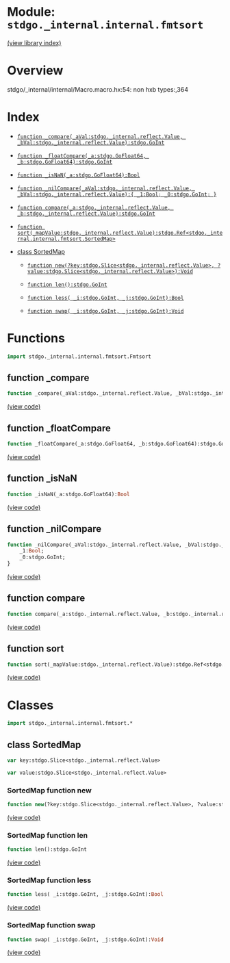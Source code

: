 # Module: `stdgo._internal.internal.fmtsort`

[(view library index)](../../../stdgo.md)


# Overview


stdgo/_internal/internal/Macro.macro.hx:54: non hxb types:,364

# Index


- [`function _compare(_aVal:stdgo._internal.reflect.Value, _bVal:stdgo._internal.reflect.Value):stdgo.GoInt`](<#function-_compare>)

- [`function _floatCompare(_a:stdgo.GoFloat64, _b:stdgo.GoFloat64):stdgo.GoInt`](<#function-_floatcompare>)

- [`function _isNaN(_a:stdgo.GoFloat64):Bool`](<#function-_isnan>)

- [`function _nilCompare(_aVal:stdgo._internal.reflect.Value, _bVal:stdgo._internal.reflect.Value):{
	_1:Bool;
	_0:stdgo.GoInt;
}`](<#function-_nilcompare>)

- [`function compare(_a:stdgo._internal.reflect.Value, _b:stdgo._internal.reflect.Value):stdgo.GoInt`](<#function-compare>)

- [`function sort(_mapValue:stdgo._internal.reflect.Value):stdgo.Ref<stdgo._internal.internal.fmtsort.SortedMap>`](<#function-sort>)

- [class SortedMap](<#class-sortedmap>)

  - [`function new(?key:stdgo.Slice<stdgo._internal.reflect.Value>, ?value:stdgo.Slice<stdgo._internal.reflect.Value>):Void`](<#sortedmap-function-new>)

  - [`function len():stdgo.GoInt`](<#sortedmap-function-len>)

  - [`function less( _i:stdgo.GoInt, _j:stdgo.GoInt):Bool`](<#sortedmap-function-less>)

  - [`function swap( _i:stdgo.GoInt, _j:stdgo.GoInt):Void`](<#sortedmap-function-swap>)

# Functions


```haxe
import stdgo._internal.internal.fmtsort.Fmtsort
```


## function \_compare


```haxe
function _compare(_aVal:stdgo._internal.reflect.Value, _bVal:stdgo._internal.reflect.Value):stdgo.GoInt
```


[\(view code\)](<./Fmtsort.hx#L34>)


## function \_floatCompare


```haxe
function _floatCompare(_a:stdgo.GoFloat64, _b:stdgo.GoFloat64):stdgo.GoInt
```


[\(view code\)](<./Fmtsort.hx#L167>)


## function \_isNaN


```haxe
function _isNaN(_a:stdgo.GoFloat64):Bool
```


[\(view code\)](<./Fmtsort.hx#L179>)


## function \_nilCompare


```haxe
function _nilCompare(_aVal:stdgo._internal.reflect.Value, _bVal:stdgo._internal.reflect.Value):{
	_1:Bool;
	_0:stdgo.GoInt;
}
```


[\(view code\)](<./Fmtsort.hx#L155>)


## function compare


```haxe
function compare(_a:stdgo._internal.reflect.Value, _b:stdgo._internal.reflect.Value):stdgo.GoInt
```


[\(view code\)](<./Fmtsort.hx#L15>)


## function sort


```haxe
function sort(_mapValue:stdgo._internal.reflect.Value):stdgo.Ref<stdgo._internal.internal.fmtsort.SortedMap>
```


[\(view code\)](<./Fmtsort.hx#L18>)


# Classes


```haxe
import stdgo._internal.internal.fmtsort.*
```


## class SortedMap


```haxe
var key:stdgo.Slice<stdgo._internal.reflect.Value>
```


```haxe
var value:stdgo.Slice<stdgo._internal.reflect.Value>
```


### SortedMap function new


```haxe
function new(?key:stdgo.Slice<stdgo._internal.reflect.Value>, ?value:stdgo.Slice<stdgo._internal.reflect.Value>):Void
```


[\(view code\)](<./Fmtsort.hx#L6>)


### SortedMap function len


```haxe
function len():stdgo.GoInt
```


[\(view code\)](<./Fmtsort.hx#L228>)


### SortedMap function less


```haxe
function less( _i:stdgo.GoInt, _j:stdgo.GoInt):Bool
```


[\(view code\)](<./Fmtsort.hx#L223>)


### SortedMap function swap


```haxe
function swap( _i:stdgo.GoInt, _j:stdgo.GoInt):Void
```


[\(view code\)](<./Fmtsort.hx#L199>)


